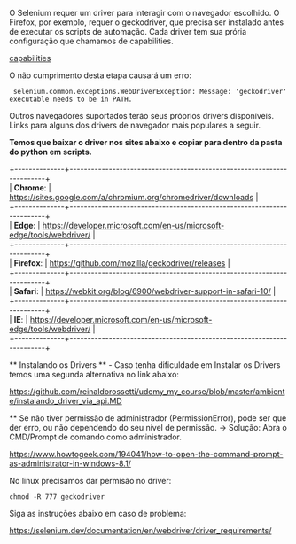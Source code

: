 O Selenium requer um driver para interagir com o navegador escolhido. O Firefox, por exemplo, requer o geckodriver, 
que precisa ser instalado antes de executar os scripts de automação.
Cada driver tem sua prória configuração que chamamos de capabilities.

[capabilities](https://selenium.dev/documentation/en/driver_idiosyncrasies/driver_specific_capabilities/)

O não cumprimento desta etapa causará um erro:
```
 selenium.common.exceptions.WebDriverException: Message: 'geckodriver' executable needs to be in PATH.
```

Outros navegadores suportados terão seus próprios drivers disponíveis. Links para alguns dos drivers de navegador mais populares a seguir.

**Temos que baixar o driver nos sites abaixo e copiar para dentro da pasta do python em scripts.**

+--------------+-----------------------------------------------------------------------+  
| **Chrome**:  | https://sites.google.com/a/chromium.org/chromedriver/downloads        |  
+--------------+-----------------------------------------------------------------------+  
| **Edge**:    | https://developer.microsoft.com/en-us/microsoft-edge/tools/webdriver/ |  
+--------------+-----------------------------------------------------------------------+  
| **Firefox**: | https://github.com/mozilla/geckodriver/releases                       |  
+--------------+-----------------------------------------------------------------------+  
| **Safari**:  | https://webkit.org/blog/6900/webdriver-support-in-safari-10/          |  
+--------------+-----------------------------------------------------------------------+  
| **IE**:      | https://developer.microsoft.com/en-us/microsoft-edge/tools/webdriver/ |  
+--------------+-----------------------------------------------------------------------+  

** Instalando os Drivers ** - Caso tenha dificuldade em Instalar os Drivers temos uma segunda alternativa no link abaixo:  

https://github.com/reinaldorossetti/udemy_my_course/blob/master/ambiente/instalando_driver_via_api.MD  

** Se não tiver permissão de administrador (PermissionError), pode ser que der erro, ou não dependendo do seu nível de permissão.
-> Solução: Abra o CMD/Prompt de comando como administrador.  

https://www.howtogeek.com/194041/how-to-open-the-command-prompt-as-administrator-in-windows-8.1/  

No linux precisamos dar permisão no driver:  
```
chmod -R 777 geckodriver  
```

Siga as instruções abaixo em caso de problema:  

https://selenium.dev/documentation/en/webdriver/driver_requirements/  
